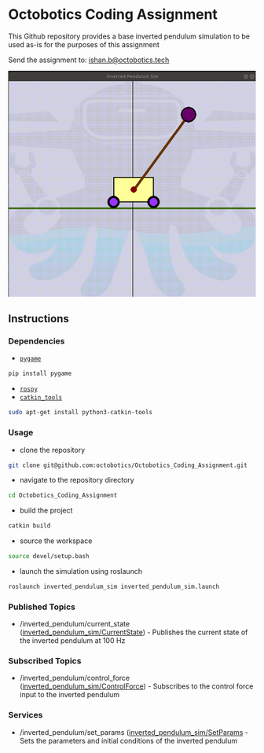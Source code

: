 # Octobotics Coding Assignment

This Github repository provides a base inverted pendulum simulation to be used as-is for the purposes of this assignment


Send the assignment to: [ishan.b@octobotics.tech](ishan.b@octobotics.tech) 

![](src/inverted_pendulum_sim/media/inverted_pendulum_sim.png)

## Instructions



### Dependencies

- [`pygame`](https://pypi.org/project/pygame/)

```bash
pip install pygame
```

- [`rospy`](http://wiki.ros.org/rospy)
- [`catkin_tools`](https://catkin-tools.readthedocs.io/en/latest/installing.html)

```bash
sudo apt-get install python3-catkin-tools
```

### Usage

- clone the repository

```bash
git clone git@github.com:octobotics/Octobotics_Coding_Assignment.git
```

- navigate to the repository directory

```bash
cd Octobotics_Coding_Assignment
```

- build the project

```bash
catkin build
```
- source the workspace

```bash
source devel/setup.bash
```

- launch the simulation using roslaunch

```bash
roslaunch inverted_pendulum_sim inverted_pendulum_sim.launch
```

### Published Topics
- /inverted_pendulum/current_state ([inverted_pendulum_sim/CurrentState](https://github.com/octobotics/Octobotics_Coding_Assignment/blob/main/src/inverted_pendulum_sim/msg/CurrentState.msg)) - Publishes the current state of the inverted pendulum at 100 Hz
 
### Subscribed Topics
- /inverted_pendulum/control_force ([inverted_pendulum_sim/ControlForce](https://github.com/octobotics/Octobotics_Coding_Assignment/blob/main/src/inverted_pendulum_sim/msg/ControlForce.msg)) - Subscribes to the control force input to the inverted pendulum

### Services
- /inverted_pendulum/set_params ([inverted_pendulum_sim/SetParams](https://github.com/octobotics/Octobotics_Coding_Assignment/tree/main/src/inverted_pendulum_sim/src) - Sets the parameters and initial conditions of the inverted pendulum
